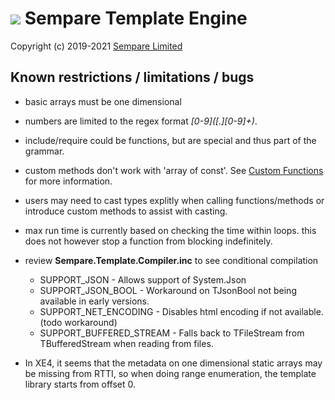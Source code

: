 # ![](../images/sempare-logo-45px.png) Sempare Template Engine

Copyright (c) 2019-2021 [Sempare Limited](http://www.sempare.ltd)

## Known restrictions / limitations / bugs

- basic arrays must be one dimensional

- numbers are limited to the regex format _[0-9]\([.][0-9]+)_.

- include/require could be functions, but are special and thus part of the grammar. 

- custom methods don't work with 'array of const'. See [Custom Functions](./custom-functions.md) for more information.

- users may need to cast types explitly when calling functions/methods or introduce custom methods to assist with casting.

- max run time is currently based on checking the time within loops. this does not however stop a function from blocking indefinitely.

- review __Sempare.Template.Compiler.inc__ to see conditional compilation

	- SUPPORT_JSON - Allows support of System.Json
	- SUPPORT_JSON_BOOL - Workaround on TJsonBool not being available in early versions.
	- SUPPORT_NET_ENCODING - Disables html encoding if not available. (todo workaround)
	- SUPPORT_BUFFERED_STREAM - Falls back to TFileStream from TBufferedStream when reading from files.

- In XE4, it seems that the metadata on one dimensional static arrays may be missing from RTTI, so when doing range enumeration, the template library starts from offset 0.
